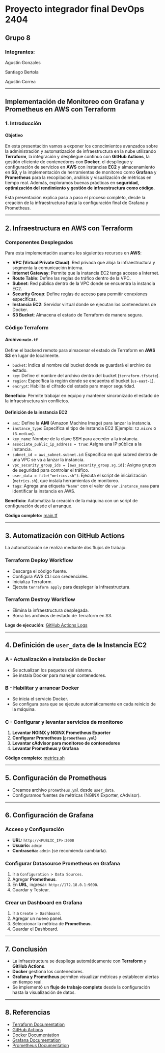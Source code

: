 # Proyecto integrador final DevOps 2404

## Grupo 8

### Integrantes:

  Agustin Gonzales
  
  Santiago Bertola
  
  Agustin Correa


---

## **Implementación de Monitoreo con Grafana y Prometheus en AWS con Terraform**

### **1. Introducción**

#### **Objetivo**
En esta presentación vamos a exponer los conocimientos avanzados sobre la administración y automatización de infraestructura en la nube utilizando **Terraform**, la integración y despliegue continuo con **GitHub Actions**, la gestión eficiente de contenedores con **Docker**, el despliegue y configuración de servicios en **AWS** con instancias **EC2** y almacenamiento en **S3**, y la implementación de herramientas de monitoreo como **Grafana** y **Prometheus** para la recopilación, análisis y visualización de métricas en tiempo real. Además, exploramos buenas prácticas en **seguridad, optimización del rendimiento y gestión de infraestructura como código**.

Esta presentación explica paso a paso el proceso completo, desde la creación de la infraestructura hasta la configuración final de Grafana y Prometheus.

---

## **2. Infraestructura en AWS con Terraform**

### **Componentes Desplegados**
Para esta implementación usamos los siguientes recursos en **AWS**:

- **VPC (Virtual Private Cloud)**: Red privada que aloja la infraestructura y segmenta la comunicación interna.
- **Internet Gateway**: Permite que la instancia EC2 tenga acceso a Internet.
- **Route Table**: Define las reglas de tráfico dentro de la VPC.
- **Subnet**: Red pública dentro de la VPC donde se encuentra la instancia EC2.
- **Security Group**: Define reglas de acceso para permitir conexiones específicas.
- **Instancia EC2**: Servidor virtual donde se ejecutan los contenedores de Docker.
- **S3 Bucket**: Almacena el estado de Terraform de manera segura.

### **Código Terraform**
#### **Archivo `main.tf`**
Define el backend remoto para almacenar el estado de Terraform en **AWS S3** en lugar de localmente.

- `bucket`: Indica el nombre del bucket donde se guardará el archivo de estado.
- `key`: Define el nombre del archivo dentro del bucket (`terraform.tfstate`).
- `region`: Específica la región donde se encuentra el bucket (`us-east-1`).
- `encrypt`: Habilita el cifrado del estado para mayor seguridad.

**Beneficio:** Permite trabajar en equipo y mantener sincronizado el estado de la infraestructura sin conflictos.

#### **Definición de la instancia EC2**
- `ami`: Define la **AMI** (Amazon Machine Image) para lanzar la instancia.
- `instance_type`: Especifica el tipo de instancia EC2 (Ejemplo: `t2.micro` o `t3.medium`).
- `key_name`: Nombre de la clave SSH para acceder a la instancia.
- `associate_public_ip_address = true`: Asigna una IP pública a la instancia.
- `subnet_id = aws_subnet.subnet.id`: Especifica en qué subred dentro de una VPC se va a lanzar la instancia.
- `vpc_security_group_ids = [aws_security_group.sg.id]`: Asigna grupos de seguridad para controlar el tráfico.
- `user_data = file("metrics.sh")`: Ejecuta el script de inicialización (`metrics.sh`), que instala herramientas de monitoreo.
- `tags`: Agrega una etiqueta `"Name"` con el valor de `var.instance_name` para identificar la instancia en AWS.

**Beneficio:** Automatiza la creación de la máquina con un script de configuración desde el arranque.

**Código completo:** [main.tf](https://github.com/diegolavezzari/PIN-GRUPO-4/blob/main/main.tf)

---

## **3. Automatización con GitHub Actions**

La automatización se realiza mediante dos flujos de trabajo:

### **Terraform Deploy Workflow**
- Descarga el código fuente.
- Configura AWS CLI con credenciales.
- Inicializa Terraform.
- Ejecuta `terraform apply` para desplegar la infraestructura.

### **Terraform Destroy Workflow**
- Elimina la infraestructura desplegada.
- Borra los archivos de estado de Terraform en S3.

**Logs de ejecución:** [GitHub Actions Logs](https://github.com/diegolavezzari/PIN-GRUPO-4/actions/workflows/terraform.yml)

---

## **4. Definición de `user_data` de la Instancia EC2**

### **A - Actualización e instalación de Docker**
- Se actualizan los paquetes del sistema.
- Se instala Docker para manejar contenedores.

### **B - Habilitar y arrancar Docker**
- Se inicia el servicio Docker.
- Se configura para que se ejecute automáticamente en cada reinicio de la máquina.

### **C - Configurar y levantar servicios de monitoreo**
1. **Levantar NGINX y NGINX Prometheus Exporter**
2. **Configurar Prometheus (`prometheus.yml`)**
3. **Levantar cAdvisor para monitoreo de contenedores**
4. **Levantar Prometheus y Grafana**

**Código completo:** [metrics.sh](https://github.com/diegolavezzari/PIN-GRUPO-4/blob/main/metrics.sh)

---

## **5. Configuración de Prometheus**

- Creamos archivo `prometheus.yml` desde `user_data`.
- Configuramos fuentes de métricas (NGINX Exporter, cAdvisor).

---

## **6. Configuración de Grafana**

### **Acceso y Configuración**
- **URL:** `http://<PUBLIC_IP>:3000`
- **Usuario:** `admin`
- **Contraseña:** `admin` (se recomienda cambiarla).

### **Configurar Datasource Prometheus en Grafana**
1. Ir a `Configuration > Data Sources`.
2. Agregar **Prometheus**.
3. En **URL**, ingresar: `http://172.18.0.1:9090`.
4. Guardar y Testear.

### **Crear un Dashboard en Grafana**
1. Ir a `Create > Dashboard`.
2. Agregar un nuevo panel.
3. Seleccionar la métrica de **Prometheus**.
4. Guardar el Dashboard.

---

## **7. Conclusión**

- La infraestructura se despliega automáticamente con **Terraform** y **GitHub Actions**.
- **Docker** gestiona los contenedores.
- **Grafana y Prometheus** permiten visualizar métricas y establecer alertas en tiempo real.
- Se implementó un **flujo de trabajo completo** desde la configuración hasta la visualización de datos.

---

## **8. Referencias**

- [Terraform Documentation](https://developer.hashicorp.com/terraform/docs)
- [GitHub Actions](https://docs.github.com/en/actions)
- [Docker Documentation](https://docs.docker.com/)
- [Grafana Documentation](https://grafana.com/docs/)
- [Prometheus Documentation](https://prometheus.io/docs/)
